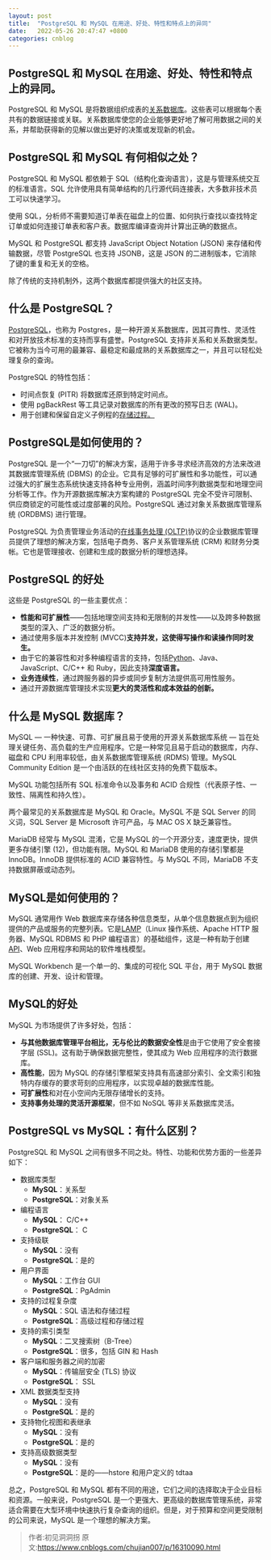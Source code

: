 ```yaml
---
layout: post
title:  "PostgreSQL 和 MySQL 在用途、好处、特性和特点上的异同"
date:   2022-05-26 20:47:47 +0800
categories: cnblog
---
```

## PostgreSQL 和 MySQL 在用途、好处、特性和特点上的异同。
 
PostgreSQL 和 MySQL 是将数据组织成表的[关系数据库](https://www.ibm.com/cloud/learn/relational-databases)。这些表可以根据每个表共有的数据链接或关联。关系数据库使您的企业能够更好地了解可用数据之间的关系，并帮助获得新的见解以做出更好的决策或发现新的机会。
 
## PostgreSQL 和 MySQL 有何相似之处？
 
PostgreSQL 和 MySQL 都依赖于 SQL（结构化查询语言），这是与管理系统交互的标准语言。SQL 允许使用具有简单结构的几行源代码连接表，大多数非技术员工可以快速学习。
 
使用 SQL，分析师不需要知道订单表在磁盘上的位置、如何执行查找以查找特定订单或如何连接订单表和客户表。数据库编译查询并计算出正确的数据点。
 
MySQL 和 PostgreSQL 都支持 JavaScript Object Notation (JSON) 来存储和传输数据，尽管 PostgreSQL 也支持 JSONB，这是 JSON 的二进制版本，它消除了键的重复和无关的空格。
 
除了传统的支持机制外，这两个数据库都提供强大的社区支持。
 
## 什么是 PostgreSQL？
 
[PostgreSQL](https://www.ibm.com/cloud/learn/postgresql)，也称为 Postgres，是一种开源关系数据库，因其可靠性、灵活性和对开放技术标准的支持而享有盛誉。PostgreSQL 支持非关系和关系数据类型。它被称为当今可用的最兼容、最稳定和最成熟的关系数据库之一，并且可以轻松处理复杂的查询。
 
PostgreSQL 的特性包括：
 
- 时间点恢复 (PITR) 将数据库还原到特定时间点。
- 使用 pgBackRest 等工具记录对数据库的所有更改的预写日志 (WAL)。
- 用于创建和保留自定义子例程的[存储过程。](https://www.ibm.com/support/knowledgecenter/en/ssw_ibm_i_74/sqlp/rbafysproeg.htm)

## PostgreSQL是如何使用的？
 
PostgreSQL 是一个“一刀切”的解决方案，适用于许多寻求经济高效的方法来改进其数据库管理系统 (DBMS) 的企业。它具有足够的可扩展性和多功能性，可以通过强大的扩展生态系统快速支持各种专业用例，涵盖时间序列数据类型和地理空间分析等工作。作为开源数据库解决方案构建的 PostgreSQL 完全不受许可限制、供应商锁定的可能性或过度部署的风险。PostgreSQL 通过对象关系数据库管理系统 (ORDBMS) 进行管理。
 
PostgreSQL 为负责管理业务活动的[在线事务处理 (OLTP)](https://www.ibm.com/cloud/learn/oltp)协议的企业数据库管理员提供了理想的解决方案，包括电子商务、客户关系管理系统 (CRM) 和财务分类帐。它也是管理接收、创建和生成的数据分析的理想选择。
 
## PostgreSQL 的好处
 
这些是 PostgreSQL 的一些主要优点：

- **性能和可扩展性**——包括地理空间支持和无限制的并发性——以及跨多种数据类型的深入、广泛的数据分析。
- 通过使用多版本并发控制 (MVCC)**支持并发，这使得写操作和读操作同时发生。**
- 由于它的兼容性和对多种编程语言的支持，包括[Python](https://www.ibm.com/cloud/blog/python-vs-r)、Java、JavaScript、C/C++ 和 Ruby，因此支持**深度语言。**
- **业务连续性**，通过跨服务器的异步或同步复制方法提供高可用性服务。
- 通过开源数据库管理技术实现**更大的灵活性和成本效益的创新。**

## 什么是 MySQL 数据库？
 
MySQL — 一种快速、可靠、可扩展且易于使用的开源关系数据库系统 — 旨在处理关键任务、高负载的生产应用程序。它是一种常见且易于启动的数据库，内存、磁盘和 CPU 利用率较低，由关系数据库管理系统 (RDMS) 管理。MySQL Community Edition 是一个由活跃的在线社区支持的免费下载版本。
 
MySQL 功能包括所有 SQL 标准命令以及事务和 ACID 合规性（代表原子性、一致性、隔离性和持久性）。
 
两个最常见的关系数据库是 MySQL 和 Oracle。MySQL 不是 SQL Server 的同义词，SQL Server 是 Microsoft 许可产品，与 MAC OS X 缺乏兼容性。
 
MariaDB 经常与 MySQL 混淆，它是 MySQL 的一个开源分支，速度更快，提供更多存储引擎 (12)，但功能有限。MySQL 和 MariaDB 使用的存储引擎都是 InnoDB。InnoDB 提供标准的 ACID 兼容特性。与 MySQL 不同，MariaDB 不支持数据屏蔽或动态列。
 
## MySQL是如何使用的？
 
MySQL 通常用作 Web 数据库来存储各种信息类型，从单个信息数据点到为组织提供的产品或服务的完整列表。它是[LAMP](https://www.ibm.com/cloud/learn/lamp-stack-explained)（Linux 操作系统、Apache HTTP 服务器、MySQL RDBMS 和 PHP 编程语言）的基础组件，这是一种有助于创建[API](https://www.ibm.com/cloud/learn/api)、Web 应用程序和网站的软件堆栈模型。
 
MySQL Workbench 是一个单一的、集成的可视化 SQL 平台，用于 MySQL 数据库的创建、开发、设计和管理。
 
## MySQL的好处
 
MySQL 为市场提供了许多好处，包括：

- **与其他数据库管理平台相比，无与伦比的数据安全性**是由于它使用了安全套接字层 (SSL)。这有助于确保数据完整性，使其成为 Web 应用程序的流行数据库。
- **高性能**，因为 MySQL 的存储引擎框架支持具有高速部分索引、全文索引和独特内存缓存的要求苛刻的应用程序，以实现卓越的数据库性能。
- **可扩展性**和对在小空间内无限存储增长的支持。
- **支持事务处理的灵活开源框架**，但不如 NoSQL 等非关系数据库灵活。

## PostgreSQL vs MySQL：有什么区别？
 
PostgreSQL 和 MySQL 之间有很多不同之处。特性、功能和优势方面的一些差异如下：

- 数据库类型
    - **MySQL**：关系型
    - **PostgreSQL**：对象关系
- 编程语言
    - **MySQL**： C/C++
    - **PostgreSQL**： C
- 支持级联
    - **MySQL**：没有
    - **PostgreSQL**：是的
- 用户界面
    - **MySQL**：工作台 GUI
    - **PostgreSQL**：PgAdmin
- 支持的过程复杂度
    - **MySQL**：SQL 语法和存储过程
    - **PostgreSQL**：高级过程和存储过程
- 支持的索引类型
    - **MySQL**：二叉搜索树（B-Tree）
    - **PostgreSQL**：很多，包括 GIN 和 Hash
- 客户端和服务器之间的加密
    - **MySQL**：传输层安全 (TLS) 协议
    - **PostgreSQL**： SSL
- XML 数据类型支持
    - **MySQL**：没有
    - **PostgreSQL**：是的
- 支持物化视图和表继承
    - **MySQL**：没有
    - **PostgreSQL**：是的
- 支持高级数据类型
    - **MySQL**：没有
    - **PostgreSQL**：是的——hstore 和用户定义的 tdtaa

总之，PostgreSQL 和 MySQL 都有不同的用途，它们之间的选择取决于企业目标和资源。一般来说，PostgreSQL 是一个更强大、更高级的数据库管理系统，非常适合需要在大型环境中快速执行复杂查询的组织。但是，对于预算和空间更受限制的公司来说，MySQL 是一个理想的解决方案。
> 作者:初见洞洞拐
> 原文:https://www.cnblogs.com/chujian007/p/16310090.html

